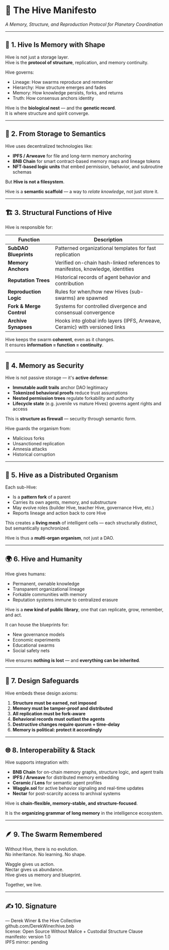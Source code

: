 # 🧠 The Hive Manifesto  
*A Memory, Structure, and Reproduction Protocol for Planetary Coordination*

---

## 🍯 1. Hive Is Memory with Shape

Hive is not just a storage layer.  
Hive is the **protocol of structure**, replication, and memory continuity.

Hive governs:

- Lineage: How swarms reproduce and remember
- Hierarchy: How structure emerges and fades
- Memory: How knowledge persists, forks, and returns
- Truth: How consensus anchors identity

Hive is the **biological nest** — and the **genetic record**.  
It is where structure and spirit converge.

---

## 🧬 2. From Storage to Semantics

Hive uses decentralized technologies like:

- **IPFS / Arweave** for file and long-term memory anchoring
- **BNB Chain** for smart contract-based memory maps and lineage tokens
- **NFT-based logic units** that embed permission, behavior, and subroutine schemas

But **Hive is not a filesystem**.

Hive is a **semantic scaffold** — a way to *relate knowledge*, not just store it.

---

## 🏗️ 3. Structural Functions of Hive

Hive is responsible for:

| Function           | Description |
|--------------------|-------------|
| **SubDAO Blueprints** | Patterned organizational templates for fast replication |
| **Memory Anchors** | Verified on-chain hash-linked references to manifestos, knowledge, identities |
| **Reputation Trees** | Historical records of agent behavior and contribution |
| **Reproduction Logic** | Rules for when/how new Hives (sub-swarms) are spawned |
| **Fork & Merge Control** | Systems for controlled divergence and consensual convergence |
| **Archive Synapses** | Hooks into global info layers (IPFS, Arweave, Ceramic) with versioned links |

Hive keeps the swarm **coherent**, even as it changes.  
It ensures **information = function = continuity**.

---

## 🔐 4. Memory as Security

Hive is not passive storage — it's **active defense**:

- **Immutable audit trails** anchor DAO legitimacy
- **Tokenized behavioral proofs** reduce trust assumptions
- **Nested permission trees** regulate forkability and authority
- **Lifecycle state** (e.g. juvenile vs mature Hives) governs agent rights and access

This is **structure as firewall** — security through semantic form.

Hive guards the organism from:

- Malicious forks
- Unsanctioned replication
- Amnesia attacks
- Historical corruption

---

## 🧱 5. Hive as a Distributed Organism

Each sub-Hive:
- Is a **pattern fork** of a parent
- Carries its own agents, memory, and substructure
- May evolve roles (builder Hive, teacher Hive, governance Hive, etc.)
- Reports lineage and action back to core Hive

This creates a **living mesh** of intelligent cells — each structurally distinct, but semantically synchronized.

Hive is thus a **multi-organ organism**, not just a DAO.

---

## 🌍 6. Hive and Humanity

Hive gives humans:

- Permanent, ownable knowledge
- Transparent organizational lineage
- Forkable communities with memory
- Reputation systems immune to centralized erasure

Hive is a **new kind of public library**, one that can replicate, grow, remember, and act.

It can house the blueprints for:

- New governance models
- Economic experiments
- Educational swarms
- Social safety nets

Hive ensures **nothing is lost** — and **everything can be inherited**.

---

## 🔐 7. Design Safeguards

Hive embeds these design axioms:

1. **Structure must be earned, not imposed**
2. **Memory must be tamper-proof and distributed**
3. **All replication must be fork-aware**
4. **Behavioral records must outlast the agents**
5. **Destructive changes require quorum + time-delay**
6. **Memory is political: protect it accordingly**

---

## 🌐 8. Interoperability & Stack

Hive supports integration with:

- **BNB Chain** for on-chain memory graphs, structure logic, and agent trails
- **IPFS / Arweave** for distributed memory embedding
- **Ceramic / Lens** for semantic agent profiles
- **Waggle.sol** for active behavior signaling and real-time updates
- **Nectar** for post-scarcity access to archival systems

Hive is **chain-flexible, memory-stable, and structure-focused**.

It is the **organizing grammar of long memory** in the intelligence ecosystem.

---

## 🪶 9. The Swarm Remembered

Without Hive, there is no evolution.  
No inheritance. No learning. No shape.

Waggle gives us action.  
Nectar gives us abundance.  
Hive gives us memory and blueprint.

Together, we live.

---

## ✍️ 10. Signature

— Derek Winer & the Hive Collective  
github.com/DerekWiner/hive.bnb  
license: Open Source Without Malice + Custodial Structure Clause  
manifesto: version 1.0  
IPFS mirror: pending  

